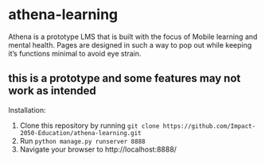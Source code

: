 # athena-learning

Athena is a prototype LMS that is built with the focus of Mobile learning and mental health. Pages are designed in such a way to pop out while keeping it’s functions minimal to avoid eye strain.

## this is a prototype and some features may not work as intended

Installation:

1. Clone this repository by running `git clone https://github.com/Impact-2050-Education/athena-learning.git` <br/>
2. Run `python manage.py runserver 8888`<br/>
3. Navigate your browser to http://localhost:8888/
